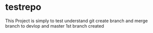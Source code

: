 # testrepo 
This Project is simply to test understand git create branch and merge branch to devlop and master 
1st  branch created